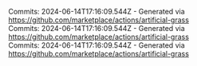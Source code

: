 Commits: 2024-06-14T17:16:09.544Z - Generated via https://github.com/marketplace/actions/artificial-grass
<br>
Commits: 2024-06-14T17:16:09.544Z - Generated via https://github.com/marketplace/actions/artificial-grass
<br>
Commits: 2024-06-14T17:16:09.544Z - Generated via https://github.com/marketplace/actions/artificial-grass
<br>

